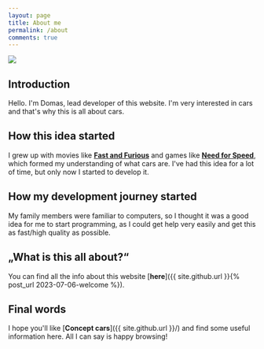 ```yaml
---
layout: page
title: About me
permalink: /about
comments: true
---
```


<img src="{{ site.baseurl }}/assets/images/aboutme.jpg">

## Introduction

Hello. I'm Domas, lead developer of this website. I'm very interested in cars and that's why this is all about cars.

## How this idea started

I grew up with movies like [**Fast and Furious**](https://en.wikipedia.org/wiki/Fast_%26_Furious) and games like [**Need for Speed**](https://en.wikipedia.org/wiki/Need_for_Speed), which formed my understanding of what cars are. I've had this idea for a lot of time, but only now I started to develop it.

## How my development journey started

My family members were familiar to computers, so I thought it was a good idea for me to start programming, as I could get help very easily and get this as fast/high quality as possible.

## „What is this all about?“

You can find all the info about this website [**here**]({{ site.github.url }}{% post_url 2023-07-06-welcome %}).

## Final words

I hope you'll like [**Concept cars**]({{ site.github.url }}/) and find some useful information here. All I can say is happy browsing!